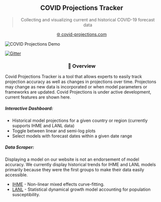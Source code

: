 <h2 align="center">
  COVID Projections Tracker
</h2>

<blockquote align="center">
Collecting and visualizing current and historical COVID-19 forecast data
</blockquote>

<p align="center">
  <a href="https://www.covid-projections.com/">
    🌐 covid-projections.com
  </a>
</p>

![COVID Projections Demo](assets/ihme_tracker_v1.gif)

[![Gitter](https://badges.gitter.im/covid-projections-tracker/community.svg)](https://gitter.im/covid-projections-tracker/community?utm_source=badge&utm_medium=badge&utm_campaign=pr-badge)

<h3 id="overview" align="center">
👀 Overview
</h3>

Covid Projections Tracker is a tool that allows experts to easily track projection accuracy as well as changes in projections over time. Projectons may change as new data is incorporated or when model parameters or frameworks are updated. Covid Projections is under active development, current features are shown here.

##### Interactive Dashboard:
- Historical model projections for a given country or region (currently supports IHME and LANL data)
- Toggle between linear and semi-log plots
- Select models with forecast dates within a given date range

##### Data Scraper:
Displaying a model on our website is not an endorsement of model accuracy. We currently display historical trends for IHME and LANL models primarily because they were the first groups to make their data easily accessible.

- [IHME](http://www.healthdata.org/covid/data-downloads) - Non-linear mixed effects curve-fitting.
- [LANL](https://covid-19.bsvgateway.org/#link%20to%20forecasting%20site) - Statistical dynamical growth model accounting for population susceptibility.





